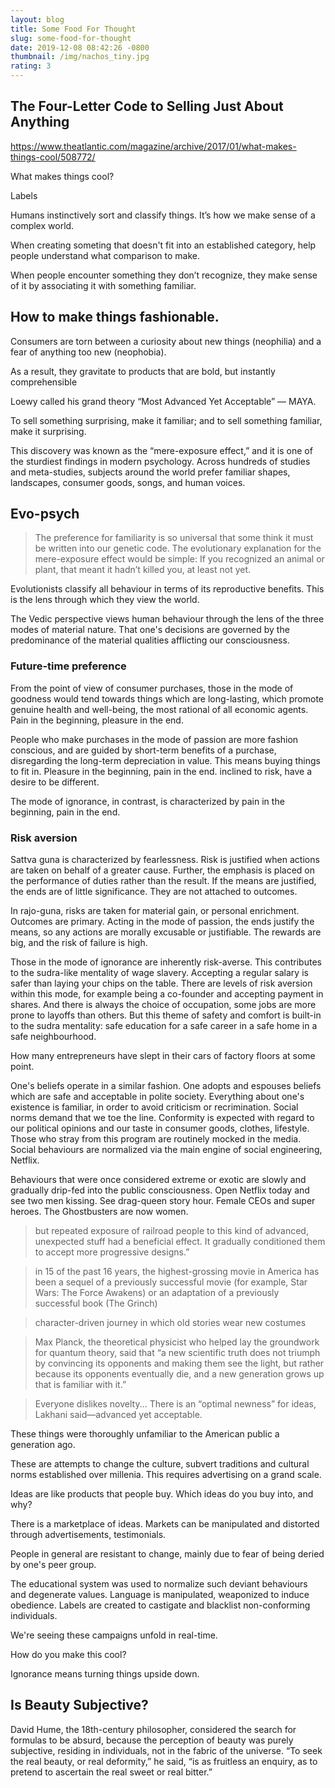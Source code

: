 ```yaml
---
layout: blog
title: Some Food For Thought
slug: some-food-for-thought
date: 2019-12-08 08:42:26 -0800
thumbnail: /img/nachos_tiny.jpg
rating: 3
---
```


## The Four-Letter Code to Selling Just About Anything

https://www.theatlantic.com/magazine/archive/2017/01/what-makes-things-cool/508772/

What makes things cool?

Labels

Humans instinctively sort and classify things. It’s how we make sense of a complex world.

When creating someting that doesn't fit into an established category, help people understand what comparison to make.

When people encounter something they don’t recognize, they make sense of it by associating it with something familiar.

## How to make things fashionable.

Consumers are torn between a curiosity about new things (neophilia) and a fear of anything too new (neophobia).

As a result, they gravitate to products that are bold, but instantly comprehensible

Loewy called his grand theory “Most Advanced Yet Acceptable” — MAYA.

To sell something surprising, make it familiar; and to sell something familiar, make it surprising.

This discovery was known as the “mere-exposure effect,” and it is one of the sturdiest findings in modern psychology. Across hundreds of studies and meta-studies, subjects around the world prefer familiar shapes, landscapes, consumer goods, songs, and human voices.

## Evo-psych

> The preference for familiarity is so universal that some think it must be written into our genetic code. The evolutionary explanation for the mere-exposure effect would be simple: If you recognized an animal or plant, that meant it hadn’t killed you, at least not yet.

Evolutionists classify all behaviour in terms of its reproductive benefits. This is the lens through which they view the world.

The Vedic perspective views human behaviour through the lens of the three modes of material nature. That one's decisions are governed by the predominance of the material qualities afflicting our consciousness.

### Future-time preference

From the point of view of consumer purchases, those in the mode of goodness would tend towards things which are long-lasting, which promote genuine health and well-being, the most rational of all economic agents. Pain in the beginning, pleasure in the end.

People who make purchases in the mode of passion are more fashion conscious, and are guided by short-term benefits of a purchase, disregarding the long-term depreciation in value. This means buying things to fit in. Pleasure in the beginning, pain in the end. inclined to risk, have a desire to be different.

The mode of ignorance, in contrast, is characterized by pain in the beginning, pain in the end.

### Risk aversion

Sattva guna is characterized by fearlessness. Risk is justified when actions are taken on behalf of a greater cause. Further, the emphasis is placed on the performance of duties rather than the result. If the means are justified, the ends are of little significance. They are not attached to outcomes.

In rajo-guna, risks are taken for material gain, or personal enrichment. Outcomes are primary. Acting in the mode of passion, the ends justify the means, so any actions are morally excusable or justifiable. The rewards are big, and the risk of failure is high.

Those in the mode of ignorance are inherently risk-averse. This contributes to the sudra-like mentality of wage slavery. Accepting a regular salary is safer than laying your chips on the table. There are levels of risk aversion within this mode, for example being a co-founder and accepting payment in shares. And there is always the choice of occupation, some jobs are more prone to layoffs than others. But this theme of safety and comfort is built-in to the sudra mentality: safe education for a safe career in a safe home in a safe neighbourhood.

How many entrepreneurs have slept in their cars of factory floors at some point.

One's beliefs operate in a similar fashion. One adopts and espouses beliefs which are safe and acceptable in polite society. Everything about one's existence is familiar, in order to avoid criticism or recrimination. Social norms demand that we toe the line. Conformity is expected with regard to our political opinions and our taste in consumer goods, clothes, lifestyle. Those who stray from this program are routinely mocked in the media. Social behaviours are normalized via the main engine of social engineering, Netflix.

Behaviours that were once considered extreme or exotic are slowly and gradually drip-fed into the public consciousness. Open Netflix today and see two men kissing. See drag-queen story hour. Female CEOs and super heroes. The Ghostbusters are now women.

> but repeated exposure of railroad people to this kind of advanced, unexpected stuff had a beneficial effect. It gradually conditioned them to accept more progressive designs.”

> in 15 of the past 16 years, the highest-grossing movie in America has been a sequel of a previously successful movie (for example, Star Wars: The Force Awakens) or an adaptation of a previously successful book (The Grinch)

> character-driven journey in which old stories wear new costumes

> Max Planck, the theoretical physicist who helped lay the groundwork for quantum theory, said that “a new scientific truth does not triumph by convincing its opponents and making them see the light, but rather because its opponents eventually die, and a new generation grows up that is familiar with it.”

> Everyone dislikes novelty... There is an “optimal newness” for ideas, Lakhani said—advanced yet acceptable.

These things were thoroughly unfamiliar to the American public a generation ago.

These are attempts to change the culture, subvert traditions and cultural norms established over millenia. This requires advertising on a grand scale.

Ideas are like products that people buy. Which ideas do you buy into, and why?

There is a marketplace of ideas. Markets can be manipulated and distorted through advertisements, testimonials.

People in general are resistant to change, mainly due to fear of being deried by one's peer group.

The educational system was used to normalize such deviant behaviours and degenerate values. Language is manipulated, weaponized to induce obedience. Labels are created to castigate and blacklist non-conforming individuals.

We're seeing these campaigns unfold in real-time.

How do you make this cool?

Ignorance means turning things upside down.

## Is Beauty Subjective?

David Hume, the 18th-century philosopher, considered the search for formulas to be absurd, because the perception of beauty was purely subjective, residing in individuals, not in the fabric of the universe.
“To seek the real beauty, or real deformity,” he said, “is as fruitless an enquiry, as to pretend to ascertain the real sweet or real bitter.”
